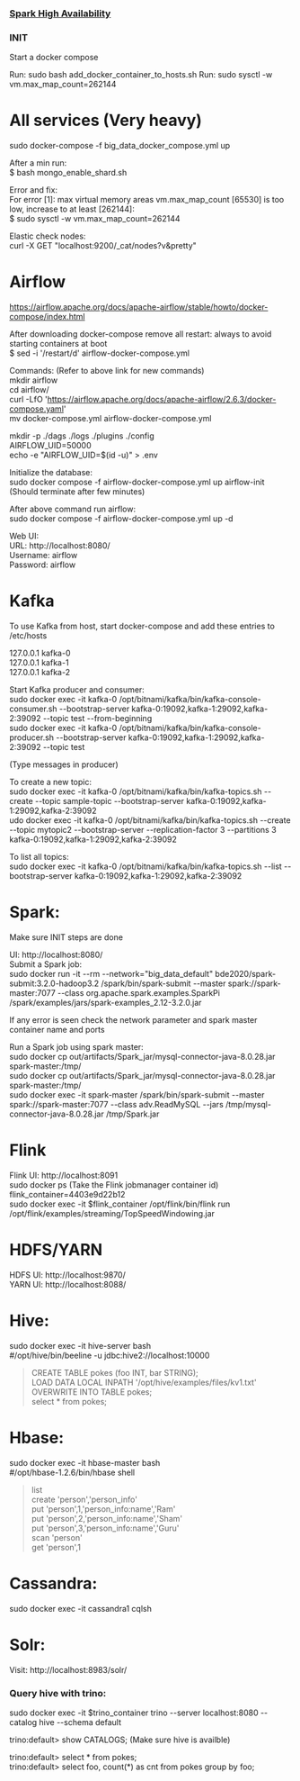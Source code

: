 ### [Spark High Availability](spark_high_availability.md)  <br />

### INIT

Start a docker compose

Run: sudo bash add_docker_container_to_hosts.sh
Run: sudo sysctl -w vm.max_map_count=262144 

# All services (Very heavy)

sudo docker-compose -f big_data_docker_compose.yml up  <br />

After a min run:  <br />
$ bash mongo_enable_shard.sh  <br />


Error and fix:  <br />
  For error [1]: max virtual memory areas vm.max_map_count [65530] is too low, increase to at least [262144]:  <br />
    $ sudo sysctl -w vm.max_map_count=262144  <br />


Elastic check nodes:  <br />
curl -X GET "localhost:9200/_cat/nodes?v&pretty"  <br />


# Airflow

https://airflow.apache.org/docs/apache-airflow/stable/howto/docker-compose/index.html  <br />

After downloading docker-compose remove all restart: always to avoid starting containers at boot  <br />
	$ sed -i '/restart/d' airflow-docker-compose.yml   <br />


Commands:	(Refer to above link for new commands)  <br />
mkdir airflow  <br />
cd airflow/  <br />
curl -LfO 'https://airflow.apache.org/docs/apache-airflow/2.6.3/docker-compose.yaml'  <br />
mv docker-compose.yml airflow-docker-compose.yml  <br />

mkdir -p ./dags ./logs ./plugins ./config  <br />
AIRFLOW_UID=50000  <br />
echo -e "AIRFLOW_UID=$(id -u)" > .env  <br />

Initialize the database:  <br />
sudo docker compose -f airflow-docker-compose.yml up airflow-init		(Should terminate after few minutes)  <br />

After above command run airflow:  <br />
sudo docker compose -f airflow-docker-compose.yml up -d  <br />

Web UI: <br />
URL: http://localhost:8080/ <br />
Username: airflow  <br />
Password: airflow  <br />


# Kafka  <br />

To use Kafka from host, start docker-compose and add these entries to /etc/hosts  <br />

127.0.0.1 kafka-0  <br />
127.0.0.1 kafka-1  <br />
127.0.0.1 kafka-2  <br />


Start Kafka producer and consumer:  <br />
sudo docker exec -it kafka-0 /opt/bitnami/kafka/bin/kafka-console-consumer.sh --bootstrap-server kafka-0:19092,kafka-1:29092,kafka-2:39092 --topic test --from-beginning  <br />
sudo docker exec -it kafka-0 /opt/bitnami/kafka/bin/kafka-console-producer.sh --bootstrap-server kafka-0:19092,kafka-1:29092,kafka-2:39092 --topic test  <br />

(Type messages in producer)  <br />

To create a new topic:  <br />
sudo docker exec -it kafka-0 /opt/bitnami/kafka/bin/kafka-topics.sh --create --topic sample-topic --bootstrap-server kafka-0:19092,kafka-1:29092,kafka-2:39092  <br />
udo docker exec -it kafka-0 /opt/bitnami/kafka/bin/kafka-topics.sh --create --topic mytopic2 --bootstrap-server --replication-factor 3 --partitions 3 kafka-0:19092,kafka-1:29092,kafka-2:39092  <br />

To list all topics:  <br />
sudo docker exec -it kafka-0 /opt/bitnami/kafka/bin/kafka-topics.sh --list --bootstrap-server kafka-0:19092,kafka-1:29092,kafka-2:39092  <br />


# Spark:  <br />

Make sure INIT steps are done

UI: http://localhost:8080/  <br />
Submit a Spark job:  <br />
sudo docker run -it --rm --network="big_data_default" bde2020/spark-submit:3.2.0-hadoop3.2 /spark/bin/spark-submit --master spark://spark-master:7077 --class org.apache.spark.examples.SparkPi /spark/examples/jars/spark-examples_2.12-3.2.0.jar

If any error is seen check the network parameter and spark master container name and ports

Run a Spark job using spark master:  <br />
sudo docker cp out/artifacts/Spark_jar/mysql-connector-java-8.0.28.jar spark-master:/tmp/  <br />
sudo docker cp out/artifacts/Spark_jar/mysql-connector-java-8.0.28.jar spark-master:/tmp/  <br />
sudo docker exec -it spark-master /spark/bin/spark-submit --master spark://spark-master:7077 --class adv.ReadMySQL --jars /tmp/mysql-connector-java-8.0.28.jar /tmp/Spark.jar  <br />


# Flink <br />

Flink UI: http://localhost:8091  <br />
sudo docker ps (Take the Flink jobmanager container id)  <br />
flink_container=4403e9d22b12  <br />
sudo docker exec -it $flink_container /opt/flink/bin/flink run /opt/flink/examples/streaming/TopSpeedWindowing.jar  <br />


# HDFS/YARN <br />

HDFS UI: http://localhost:9870/  <br />
YARN UI: http://localhost:8088/  <br />


# Hive:  <br />

sudo docker exec -it hive-server bash  <br />
#/opt/hive/bin/beeline -u jdbc:hive2://localhost:10000  <br />
> CREATE TABLE pokes (foo INT, bar STRING);  <br />
> LOAD DATA LOCAL INPATH '/opt/hive/examples/files/kv1.txt' OVERWRITE INTO TABLE pokes;  <br />
> select * from pokes;  <br />


# Hbase:  <br />

sudo docker exec -it hbase-master bash  <br />
#/opt/hbase-1.2.6/bin/hbase shell  <br />
> list  <br />
> create 'person','person_info'  <br />
> put 'person',1,'person_info:name','Ram'  <br />
> put 'person',2,'person_info:name','Sham'  <br />
> put 'person',3,'person_info:name','Guru'  <br />
> scan 'person'  <br />
> get 'person',1  <br />



# Cassandra:  <br />

sudo docker exec -it cassandra1 cqlsh  <br />


# Solr:  <br />

Visit: http://localhost:8983/solr/  <br />



### Query hive with trino:  <br />

sudo docker exec -it $trino_container trino --server localhost:8080 --catalog hive --schema default  <br />

trino:default> show CATALOGS;		(Make sure hive is availble)  <br />

trino:default> select * from pokes;  <br />
trino:default> select foo, count(*) as cnt from pokes group by foo;  <br />
